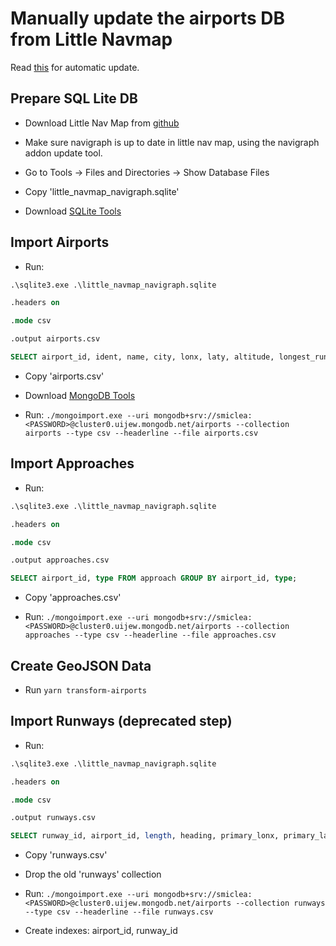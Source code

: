 # Manually update the airports DB from Little Navmap

Read [this](../../buildDatabase/README.md) for automatic update.

## Prepare SQL Lite DB

* Download Little Nav Map from [github](https://github.com/albar965/littlenavmap/releases)

* Make sure navigraph is up to date in little nav map, using the navigraph addon update tool.

* Go to Tools -> Files and Directories -> Show Database Files

* Copy 'little_navmap_navigraph.sqlite'

* Download [SQLite Tools](https://www.sqlite.org/download.html)

## Import Airports

* Run:

```sql
.\sqlite3.exe .\little_navmap_navigraph.sqlite

.headers on

.mode csv

.output airports.csv

SELECT airport_id, ident, name, city, lonx, laty, altitude, longest_runway_length FROM airport;
```

* Copy 'airports.csv'

* Download [MongoDB Tools](https://www.mongodb.com/try/download/database-tools)

* Run: `./mongoimport.exe --uri mongodb+srv://smiclea:<PASSWORD>@cluster0.uijew.mongodb.net/airports --collection airports --type csv --headerline --file airports.csv`

## Import Approaches

* Run:

```sql
.\sqlite3.exe .\little_navmap_navigraph.sqlite

.headers on

.mode csv

.output approaches.csv

SELECT airport_id, type FROM approach GROUP BY airport_id, type;
```

* Copy 'approaches.csv'

* Run: `./mongoimport.exe --uri mongodb+srv://smiclea:<PASSWORD>@cluster0.uijew.mongodb.net/airports --collection approaches --type csv --headerline --file approaches.csv`

## Create GeoJSON Data

* Run `yarn transform-airports`

## Import Runways (deprecated step)

* Run:

```sql
.\sqlite3.exe .\little_navmap_navigraph.sqlite

.headers on

.mode csv

.output runways.csv

SELECT runway_id, airport_id, length, heading, primary_lonx, primary_laty, secondary_lonx, secondary_laty, altitude, lonx, laty FROM runway;
```

* Copy 'runways.csv'

* Drop the old 'runways' collection

* Run: `./mongoimport.exe --uri mongodb+srv://smiclea:<PASSWORD>@cluster0.uijew.mongodb.net/airports --collection runways --type csv --headerline --file runways.csv`

* Create indexes: airport_id, runway_id
